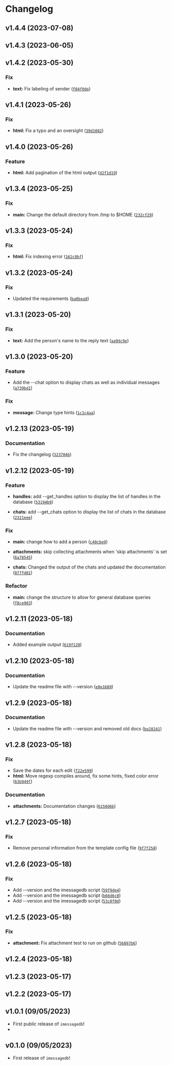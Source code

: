 # Changelog

<!--next-version-placeholder-->

## v1.4.4 (2023-07-08)


## v1.4.3 (2023-06-05)


## v1.4.2 (2023-05-30)
### Fix
* **text:** Fix labeling of sender ([`f04f0de`](https://github.com/xevg/imessagedb/commit/f04f0de59ffd1ed81f48ee9194d72fd8290dd677))

## v1.4.1 (2023-05-26)
### Fix
* **html:** Fix a typo and an oversight ([`39d1082`](https://github.com/xevg/imessagedb/commit/39d10828fc44ff9744424bd6f7a77c4e7323489e))

## v1.4.0 (2023-05-26)
### Feature
* **html:** Add pagination of the html output ([`d2f1d19`](https://github.com/xevg/imessagedb/commit/d2f1d19ebc7b5a417d87c466bc7f0da9fbb81765))

## v1.3.4 (2023-05-25)
### Fix
* **main:** Change the default directory from /tmp to $HOME ([`232cf29`](https://github.com/xevg/imessagedb/commit/232cf29ef2ade339c4f75f7826123c03f86f0d68))

## v1.3.3 (2023-05-24)
### Fix
* **html:** Fix indexing error ([`162c8bf`](https://github.com/xevg/imessagedb/commit/162c8bf92071e42a93a557b04feaa2c00a548836))

## v1.3.2 (2023-05-24)
### Fix
* Updated the requirements ([`ba0bea8`](https://github.com/xevg/imessagedb/commit/ba0bea8bd86ec11e40afbecb569e23b713707aef))

## v1.3.1 (2023-05-20)
### Fix
* **text:** Add the person's name to the reply text ([`aa9dc9e`](https://github.com/xevg/imessagedb/commit/aa9dc9e5f6cb4871ba5c5c8d7f28e610b77b5725))

## v1.3.0 (2023-05-20)
### Feature
* Add the --chat option to display chats as well as individual messages ([`a739bd1`](https://github.com/xevg/imessagedb/commit/a739bd12bfe76d32cd13f7ab8e37c44539aa4e81))

### Fix
* **message:** Change type hints ([`1c1c4aa`](https://github.com/xevg/imessagedb/commit/1c1c4aa9a16d15a69f2de48175f82d800c210cc7))

## v1.2.13 (2023-05-19)
### Documentation
* Fix the changelog ([`323704b`](https://github.com/xevg/imessagedb/commit/323704b45200d9e51a386f8ee59d450a85e86698))

## v1.2.12 (2023-05-19)
### Feature

* **handles:** add --get_handles option to display the list of handles in the database ([`53194b9`](https://github.com/xevg/imessagedb/commit/53194b965dfb85a503748c79579f1048608aa020))
 
* **chats:** add --get_chats option to display the list of chats in the database ([`2321eee`](https://github.com/xevg/imessagedb/commit/2321eee149b53ba28b5358e380d9a19b08beaa8f))


### Fix

* **main:** change how to add a person ([`c40cbe9`](https://github.com/xevg/imessagedb/commit/c40cbe972a37bbb27d28ca967a5a8dd9ce9c9786))

* **attachments:** skip collecting attachments when 'skip attachments' is set ([`6a78545`](https://github.com/xevg/imessagedb/commit/6a785459cefacfb96c7832270b49fc27c1333cbc))

* **chats:** Changed the output of the chats and updated the documentation ([`877fd81`](https://github.com/xevg/imessagedb/commit/877fd8172038e16300b10a23db4907df2573c565))
 
### Refactor

* **main:** change the structure to allow for general database queries ([`f8ce903`](https://github.com/xevg/imessagedb/commit/f8ce9031963f9dad07f3eb9aa2af9cc714c9ebcd))


## v1.2.11 (2023-05-18)
### Documentation
* Added example output ([`619f120`](https://github.com/xevg/imessagedb/commit/619f12093140ad369dd952c82d4daa8a3a46511d))

## v1.2.10 (2023-05-18)
### Documentation
* Update the readme file with --version ([`e8e1689`](https://github.com/xevg/imessagedb/commit/e8e1689c5622e63cb5f4556663a6b0733f544d58))

## v1.2.9 (2023-05-18)
### Documentation
* Update the readme file with --version and removed old docs ([`be28241`](https://github.com/xevg/imessagedb/commit/be282410fdca1ffd15838eb928b3273f3448ca93))

## v1.2.8 (2023-05-18)
### Fix
* Save the dates for each edit ([`f22e599`](https://github.com/xevg/imessagedb/commit/f22e599d59dcc1041ef66b6a4780f0ef63ac7ab5))
* **html:** Move regexp compiles around, fix some hints, fixed color error ([`63b949f`](https://github.com/xevg/imessagedb/commit/63b949fae7dc4b71b1d765aa88c5b4950273c772))

### Documentation
* **attachments:** Documentation changes ([`6150d6b`](https://github.com/xevg/imessagedb/commit/6150d6b5d2aeabe5c6ceca1122a76e171c0d231c))

## v1.2.7 (2023-05-18)
### Fix
* Remove personal information from the template config file ([`9f7f258`](https://github.com/xevg/imessagedb/commit/9f7f2581163f6d5efd7db20f7c25587ace8beb7f))

## v1.2.6 (2023-05-18)
### Fix
* Add --version and the imessagedb script ([`59f9de4`](https://github.com/xevg/imessagedb/commit/59f9de47c0016f3ac6d4013629af65927d347347))
* Add --version and the imessagedb script ([`b66d6c0`](https://github.com/xevg/imessagedb/commit/b66d6c03da1992b87aee443583aa4c805de092a1))
* Add --version and the imessagedb script ([`53c0f0d`](https://github.com/xevg/imessagedb/commit/53c0f0db5899ce08f997d3a12976d576aff38faf))

## v1.2.5 (2023-05-18)
### Fix
* **attachment:** Fix attachment test to run on github ([`56897b6`](https://github.com/xevg/imessagedb/commit/56897b692ebc7bcae99ecee8267c412820033790))

## v1.2.4 (2023-05-18)


## v1.2.3 (2023-05-17)


## v1.2.2 (2023-05-17)


## v1.0.1 (09/05/2023)

- First public release of `imessagedb`!
- 
## v0.1.0 (09/05/2023)

- First release of `imessagedb`!